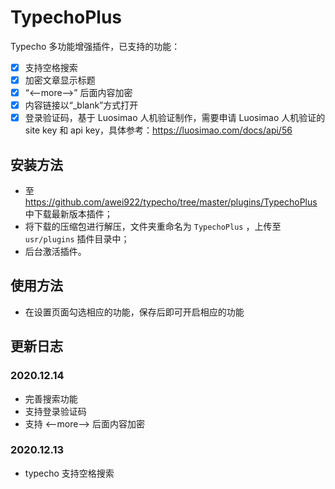 # TypechoPlus

Typecho 多功能增强插件，已支持的功能：

- [x] 支持空格搜索
- [x] 加密文章显示标题
- [x] “<--more-->” 后面内容加密
- [x] 内容链接以“_blank”方式打开
- [x] 登录验证码，基于 Luosimao 人机验证制作，需要申请 Luosimao 人机验证的 site key 和 api key，具体参考：https://luosimao.com/docs/api/56

## 安装方法

* 至 https://github.com/awei922/typecho/tree/master/plugins/TypechoPlus 中下载最新版本插件；
* 将下载的压缩包进行解压，文件夹重命名为 `TypechoPlus` ，上传至 `usr/plugins` 插件目录中；
* 后台激活插件。

## 使用方法
 
* 在设置页面勾选相应的功能，保存后即可开启相应的功能

## 更新日志

### 2020.12.14

- 完善搜索功能
- 支持登录验证码
- 支持 <--more--> 后面内容加密 

### 2020.12.13

* typecho 支持空格搜索
